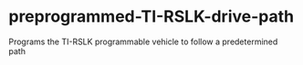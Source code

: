 # preprogrammed-TI-RSLK-drive-path
 Programs the TI-RSLK programmable vehicle to follow a predetermined path
